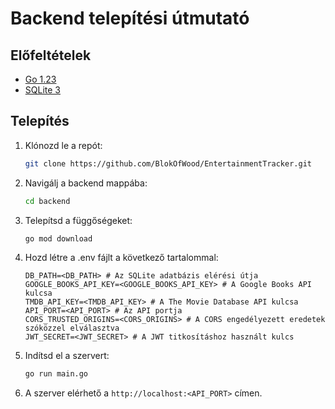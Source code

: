 # Backend telepítési útmutató

## Előfeltételek
- [Go 1.23](https://go.dev/dl)
- [SQLite 3](https://www.sqlite.org/download.html)

## Telepítés
1. Klónozd le a repót:
    ```bash
    git clone https://github.com/BlokOfWood/EntertainmentTracker.git
    ```
2. Navigálj a backend mappába:
    ```bash
    cd backend
    ```
3. Telepítsd a függőségeket:
    ```bash
    go mod download
    ```
4. Hozd létre a .env fájlt a következő tartalommal:
    ```env
    DB_PATH=<DB_PATH> # Az SQLite adatbázis elérési útja
    GOOGLE_BOOKS_API_KEY=<GOOGLE_BOOKS_API_KEY> # A Google Books API kulcsa
    TMDB_API_KEY=<TMDB_API_KEY> # A The Movie Database API kulcsa
    API_PORT=<API_PORT> # Az API portja
    CORS_TRUSTED_ORIGINS=<CORS_ORIGINS> # A CORS engedélyezett eredetek szóközzel elválasztva
    JWT_SECRET=<JWT_SECRET> # A JWT titkosításhoz használt kulcs
    ```
5. Indítsd el a szervert:
    ```bash
    go run main.go
    ```
6. A szerver elérhető a `http://localhost:<API_PORT>` címen.
